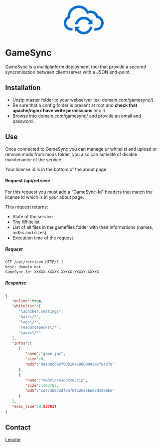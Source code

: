 <p align="center">
	<img src="./template/imgs/logo.png" alt="GameSync Logo"><br/>
	<h1>GameSync</h1>
</p>

GameSync is a multiplatform deployment tool that provide a secured syncronisation between client/server with a JSON end-point.

## Installation
* Unzip master folder to your webserver (ex: domain.com/gamesync/).
* Be sure that a config folder is present at root and **check that apache/nginx have write permissions** into it.
* Browse into domain.com/gamesync/ and provide an email and password.

## Use
Once connected to GameSync you can manage ur whitelist and upload or remove mods from mods folder, you also can activate of disable maintenance of the service.

Your license id is in the bottom of the about page

#### Request /api/retrieve
For this request you must add a "GameSync-Id" headers that match the license id which is in your about page.

This request returns:
* State of the service
* The Whitelist
* List of all files in the gamefiles folder with their informations (names, md5s and sizes)
* Execution time of the request

##### Request
```http
GET /api/retrieve HTTP/1.1
host: domain.net
GameSync-Id: XXXXX-XXXXX-XXXXX-XXXXX-XXXXX
```
##### Response
```json
{
   "online":true,
   "whitelist":[
      "launcher.settings",
      "hats\/*",
      "logs\/*",
      "resourcepacks\/*",
      "saves\/*"
   ],
   "infos":[
      {
         "name":"game.jar",
         "size":0,
         "md5":"d41d8cd98f00b204e9800998ecf8427e"
      },
      {
         "name":"mods\/resource.zip",
         "size":1303763,
         "md5":"cd7736872df8af0fb2625be67d1968be"
      }
   ],
   "exec_time":0.037817
}
```
## Contact
[Leoche](https://leoche.org)
